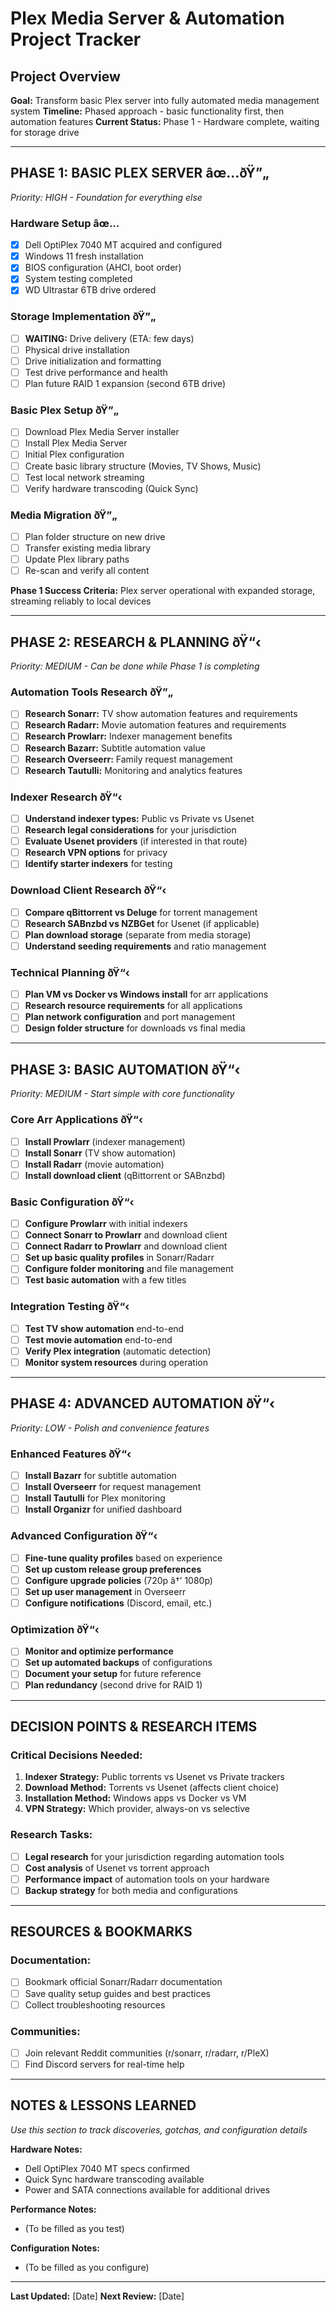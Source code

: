 # Plex Media Server & Automation Project Tracker

## Project Overview
**Goal:** Transform basic Plex server into fully automated media management system
**Timeline:** Phased approach - basic functionality first, then automation features
**Current Status:** Phase 1 - Hardware complete, waiting for storage drive

---

## PHASE 1: BASIC PLEX SERVER âœ…ðŸ”„
*Priority: HIGH - Foundation for everything else*

### Hardware Setup âœ…
- [x] Dell OptiPlex 7040 MT acquired and configured
- [x] Windows 11 fresh installation
- [x] BIOS configuration (AHCI, boot order)
- [x] System testing completed
- [x] WD Ultrastar 6TB drive ordered

### Storage Implementation ðŸ”„
- [ ] **WAITING:** Drive delivery (ETA: few days)
- [ ] Physical drive installation
- [ ] Drive initialization and formatting
- [ ] Test drive performance and health
- [ ] Plan future RAID 1 expansion (second 6TB drive)

### Basic Plex Setup ðŸ”„
- [ ] Download Plex Media Server installer
- [ ] Install Plex Media Server
- [ ] Initial Plex configuration
- [ ] Create basic library structure (Movies, TV Shows, Music)
- [ ] Test local network streaming
- [ ] Verify hardware transcoding (Quick Sync)

### Media Migration ðŸ”„
- [ ] Plan folder structure on new drive
- [ ] Transfer existing media library
- [ ] Update Plex library paths
- [ ] Re-scan and verify all content

**Phase 1 Success Criteria:** Plex server operational with expanded storage, streaming reliably to local devices

---

## PHASE 2: RESEARCH & PLANNING ðŸ“‹
*Priority: MEDIUM - Can be done while Phase 1 is completing*

### Automation Tools Research ðŸ”„
- [ ] **Research Sonarr:** TV show automation features and requirements
- [ ] **Research Radarr:** Movie automation features and requirements
- [ ] **Research Prowlarr:** Indexer management benefits
- [ ] **Research Bazarr:** Subtitle automation value
- [ ] **Research Overseerr:** Family request management
- [ ] **Research Tautulli:** Monitoring and analytics features

### Indexer Research ðŸ“‹
- [ ] **Understand indexer types:** Public vs Private vs Usenet
- [ ] **Research legal considerations** for your jurisdiction
- [ ] **Evaluate Usenet providers** (if interested in that route)
- [ ] **Research VPN options** for privacy
- [ ] **Identify starter indexers** for testing

### Download Client Research ðŸ“‹
- [ ] **Compare qBittorrent vs Deluge** for torrent management
- [ ] **Research SABnzbd vs NZBGet** for Usenet (if applicable)
- [ ] **Plan download storage** (separate from media storage)
- [ ] **Understand seeding requirements** and ratio management

### Technical Planning ðŸ“‹
- [ ] **Plan VM vs Docker vs Windows install** for arr applications
- [ ] **Research resource requirements** for all applications
- [ ] **Plan network configuration** and port management
- [ ] **Design folder structure** for downloads vs final media

---

## PHASE 3: BASIC AUTOMATION ðŸ“‹
*Priority: MEDIUM - Start simple with core functionality*

### Core Arr Applications ðŸ“‹
- [ ] **Install Prowlarr** (indexer management)
- [ ] **Install Sonarr** (TV show automation)
- [ ] **Install Radarr** (movie automation)
- [ ] **Install download client** (qBittorrent or SABnzbd)

### Basic Configuration ðŸ“‹
- [ ] **Configure Prowlarr** with initial indexers
- [ ] **Connect Sonarr to Prowlarr** and download client
- [ ] **Connect Radarr to Prowlarr** and download client
- [ ] **Set up basic quality profiles** in Sonarr/Radarr
- [ ] **Configure folder monitoring** and file management
- [ ] **Test basic automation** with a few titles

### Integration Testing ðŸ“‹
- [ ] **Test TV show automation** end-to-end
- [ ] **Test movie automation** end-to-end
- [ ] **Verify Plex integration** (automatic detection)
- [ ] **Monitor system resources** during operation

---

## PHASE 4: ADVANCED AUTOMATION ðŸ“‹
*Priority: LOW - Polish and convenience features*

### Enhanced Features ðŸ“‹
- [ ] **Install Bazarr** for subtitle automation
- [ ] **Install Overseerr** for request management
- [ ] **Install Tautulli** for Plex monitoring
- [ ] **Install Organizr** for unified dashboard

### Advanced Configuration ðŸ“‹
- [ ] **Fine-tune quality profiles** based on experience
- [ ] **Set up custom release group preferences**
- [ ] **Configure upgrade policies** (720p â†’ 1080p)
- [ ] **Set up user management** in Overseerr
- [ ] **Configure notifications** (Discord, email, etc.)

### Optimization ðŸ“‹
- [ ] **Monitor and optimize performance**
- [ ] **Set up automated backups** of configurations
- [ ] **Document your setup** for future reference
- [ ] **Plan redundancy** (second drive for RAID 1)

---

## DECISION POINTS & RESEARCH ITEMS

### Critical Decisions Needed:
1. **Indexer Strategy:** Public torrents vs Usenet vs Private trackers
2. **Download Method:** Torrents vs Usenet (affects client choice)
3. **Installation Method:** Windows apps vs Docker vs VM
4. **VPN Strategy:** Which provider, always-on vs selective

### Research Tasks:
- [ ] **Legal research** for your jurisdiction regarding automation tools
- [ ] **Cost analysis** of Usenet vs torrent approach
- [ ] **Performance impact** of automation tools on your hardware
- [ ] **Backup strategy** for both media and configurations

---

## RESOURCES & BOOKMARKS

### Documentation:
- [ ] Bookmark official Sonarr/Radarr documentation
- [ ] Save quality setup guides and best practices
- [ ] Collect troubleshooting resources

### Communities:
- [ ] Join relevant Reddit communities (r/sonarr, r/radarr, r/PleX)
- [ ] Find Discord servers for real-time help

---

## NOTES & LESSONS LEARNED
*Use this section to track discoveries, gotchas, and configuration details*

**Hardware Notes:**
- Dell OptiPlex 7040 MT specs confirmed
- Quick Sync hardware transcoding available
- Power and SATA connections available for additional drives

**Performance Notes:**
- (To be filled as you test)

**Configuration Notes:**
- (To be filled as you configure)

---

**Last Updated:** [Date]
**Next Review:** [Date]